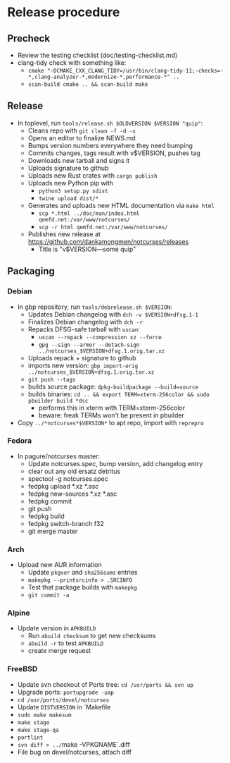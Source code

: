 # Release procedure

## Precheck

* Review the testing checklist (doc/testing-checklist.md)
* clang-tidy check with something like:
  * `cmake "-DCMAKE_CXX_CLANG_TIDY=/usr/bin/clang-tidy-11;-checks=-*,clang-analyzer-*,modernize-*,performance-*" ..`
  * `scan-build cmake .. && scan-build make`

## Release

* In toplevel, run `tools/release.sh $OLDVERSION $VERSION "quip"`:
  * Cleans repo with `git clean -f -d -x`
  * Opens an editor to finalize NEWS.md
  * Bumps version numbers everywhere they need bumping
  * Commits changes, tags result with v$VERSION, pushes tag
  * Downloads new tarball and signs it
  * Uploads signature to github
  * Uploads new Rust crates with `cargo publish`
  * Uploads new Python pip with
    * `python3 setup.py sdist`
    * `twine upload dist/*`
  * Generates and uploads new HTML documentation via `make html`
    * `scp *.html ../doc/man/index.html qemfd.net:/var/www/notcurses/`
    * `scp -r html qemfd.net:/var/www/notcurses/`
  * Publishes new release at https://github.com/dankamongmen/notcurses/releases
    * Title is "v$VERSION—some quip"

## Packaging

### Debian

* In gbp repository, run `tools/debrelease.sh $VERSION`:
  * Updates Debian changelog with `dch -v $VERSION+dfsg.1-1`
  * Finalizes Debian changelog with `dch -r`
  * Repacks DFSG-safe tarball with `uscan`:
    * `uscan --repack --compression xz --force`
    * `gpg --sign --armor --detach-sign ../notcurses_$VERSION+dfsg.1.orig.tar.xz`
  * Uploads repack + signature to github
  * imports new version: `gbp import-orig ../notcurses_$VERSION+dfsg.1.orig.tar.xz`
  * `git push --tags`
  * builds source package: `dpkg-buildpackage --build=source`
  * builds binaries: `cd .. && export TERM=xterm-256color && sudo pbuilder build *dsc`
    * performs this in xterm with TERM=xterm-256color
    * beware: freak TERMs won't be present in pbuilder
* Copy `../*notcurses*$VERSION*` to apt repo, import with `reprepro`

### Fedora

* In pagure/notcurses master:
  * Update notcurses.spec, bump version, add changelog entry
  * clear out any old ersatz detritus
  * spectool -g notcurses.spec
  * fedpkg upload *.xz *.asc
  * fedpkg new-sources *.xz *.asc
  * fedpkg commit
  * git push
  * fedpkg build
  * fedpkg switch-branch f32
  * git merge master

### Arch

* Upload new AUR information
  * Update `pkgver` and `sha256sums` entries
  * `makepkg --printsrcinfo > .SRCINFO`
  * Test that package builds with `makepkg`
  * `git commit -a`

### Alpine

* Update version in `APKBUILD`
  * Run `abuild checksum` to get new checksums
  * `abuild -r` to test `APKBUILD`
  * create merge request

### FreeBSD

* Update svn checkout of Ports tree: `cd /usr/ports && svn up`
* Upgrade ports: `portupgrade -uap`
* `cd /usr/ports/devel/notcurses`
* Update `DISTVERSION` in `Makefile
* `sudo make makesum`
* `make stage`
* `make stage-qa`
* `portlint`
* `svn diff > ../`make -VPKGNAME`.diff
* File bug on devel/notcurses, attach diff
